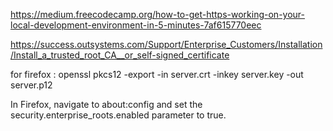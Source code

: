 https://medium.freecodecamp.org/how-to-get-https-working-on-your-local-development-environment-in-5-minutes-7af615770eec

https://success.outsystems.com/Support/Enterprise_Customers/Installation/Install_a_trusted_root_CA__or_self-signed_certificate




for firefox : openssl pkcs12 -export -in server.crt -inkey server.key -out server.p12


In Firefox, navigate to about:config and set the security.enterprise_roots.enabled parameter to true.